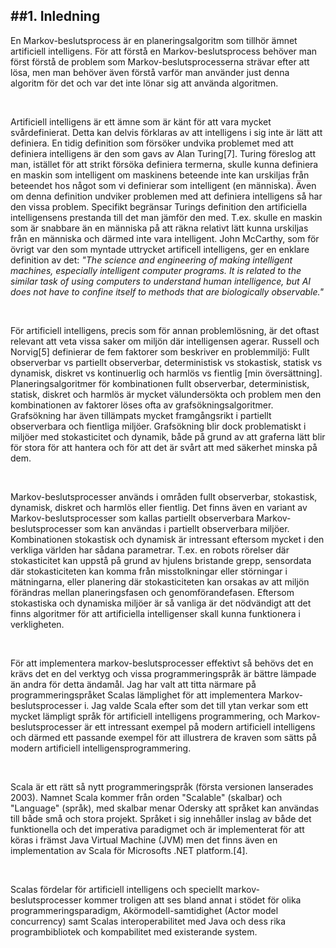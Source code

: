 ##1. Inledning
---


En Markov-beslutsprocess är en planeringsalgoritm som tillhör ämnet artificiell intelligens. 
För att förstå en Markov-beslutsprocess behöver man först förstå de problem som Markov-beslutsprocesserna strävar efter att lösa, men man behöver även förstå varför man använder just denna algoritm för det och var det inte lönar sig att använda algoritmen. 

<br />

Artificiell intelligens är ett ämne som är känt för att vara mycket svårdefinierat. Detta kan delvis förklaras av att intelligens i sig inte är lätt att definiera. En tidig definition som försöker undvika problemet med att definiera intelligens är den som gavs av Alan Turing[7]. Turing föreslog att man, istället för att strikt försöka definiera termerna, skulle kunna definiera en maskin som intelligent om maskinens beteende inte kan urskiljas från beteendet hos något som vi definierar som intelligent (en människa). Även om denna definition undviker problemen med att definiera intelligens så har den vissa problem. Specifikt begränsar Turings definition den artificiella intelligensens prestanda till det man jämför den med. T.ex. skulle en maskin som är snabbare än en människa på att räkna relativt lätt kunna urskiljas från en människa och därmed inte vara intelligent. John McCarthy, som för övrigt var den som myntade uttrycket artificell intelligens, ger en enklare definition av det: _"The science and engineering of making intelligent machines, especially intelligent computer programs. It is related to the similar task of using computers to understand human intelligence, but AI does not have to confine itself to methods that are biologically observable."_

<br />

För artificiell intelligens, precis som för annan problemlösning, är det oftast relevant att veta vissa saker om miljön där intelligensen agerar. Russell och Norvig[5] definierar de fem faktorer som beskriver en problemmiljö: Fullt observerbar vs partiellt observerbar, deterministisk vs stokastisk, statisk vs dynamisk, diskret vs kontinuerlig och harmlös vs fientlig [min översättning]. Planeringsalgoritmer för kombinationen fullt observerbar, deterministisk, statisk, diskret och harmlös är mycket välundersökta och problem men den kombinationen av faktorer löses ofta av grafsökningsalgoritmer. Grafsökning har även tillämpats mycket framgångsrikt i partiellt observerbara och fientliga miljöer. Grafsökning blir dock problematiskt i miljöer med stokasticitet och dynamik, både på grund av att graferna lätt blir för stora för att hantera och för att det är svårt att med säkerhet minska på dem.

<br />

Markov-beslutsprocesser används i områden fullt observerbar, stokastisk, dynamisk, diskret och harmlös eller fientlig. Det finns även en variant av Markov-beslutsprocesser som kallas partiellt observerbara Markov-beslutsprocesser som kan användas i partiellt observerbara miljöer. Kombinationen stokastisk och dynamisk är intressant eftersom mycket i den verkliga världen har sådana parametrar. T.ex. en robots rörelser där stokasticitet kan uppstå på grund av hjulens bristande grepp, sensordata där stokasticiteten kan komma från misstolkningar eller störningar i mätningarna, eller planering där stokasticiteten kan orsakas av att miljön förändras mellan planeringsfasen och genomförandefasen. Eftersom stokastiska och dynamiska miljöer är så vanliga är det nödvändigt att det finns algoritmer för att artificiella intelligenser skall kunna funktionera i verkligheten.

<br />

För att implementera markov-beslutsprocesser effektivt så behövs det en krävs det en del verktyg och vissa programmeringspråk är bättre lämpade än andra för detta ändamål. Jag har valt att titta närmare på programmeringspråket Scalas lämplighet för att implementera Markov-beslutsprocesser i. Jag valde Scala efter som det till ytan verkar som ett mycket lämpligt språk för artificiell intelligens programmering, och Markov-beslutsprocesser är ett intressant exempel på modern artificiell intelligens och därmed ett passande exempel för att illustrera de kraven som sätts på modern artificiell intelligensprogrammering.

<br />

Scala är ett rätt så nytt programmeringspråk (första versionen lanserades 2003). Namnet Scala kommer från orden "Scalable" (skalbar) och "Language" (språk), med skalbar menar Odersky att språket kan användas till både små och stora projekt. Språket i sig innehåller inslag av både det funktionella och det imperativa paradigmet och är implementerat för att köras i främst Java Virtual Machine (JVM) men det finns även en implementation av Scala för Microsofts .NET platform.[4].

<br />

Scalas fördelar för artificiell intelligens och speciellt markov-beslutsprocesser kommer troligen att ses bland annat i stödet för olika programmeringsparadigm, Akörmodell-samtidighet (Actor model concurrency) samt Scalas interoperabilitet med Java och dess rika programbibliotek och kompabilitet med existerande system.